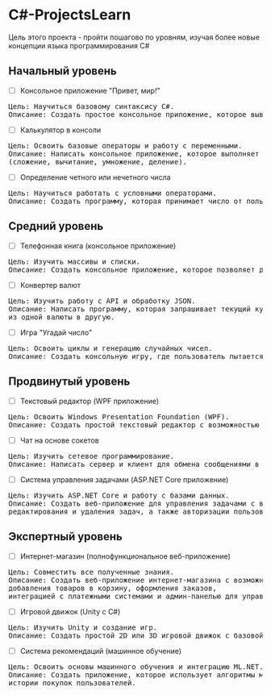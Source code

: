 # C#-ProjectsLearn

Цель этого проекта - пройти пошагово по уровням, изучая более новые концепции языка программирования C#

<h2> Начальный уровень </h2>

- [ ] Консольное приложение "Привет, мир!"

<pre>Цель: Научиться базовому синтаксису C#.
Описание: Создать простое консольное приложение, которое выводит строку "Привет, мир!".</pre>

- [ ] Калькулятор в консоли

<pre>Цель: Освоить базовые операторы и работу с переменными.
Описание: Написать консольное приложение, которое выполняет базовые арифметические операции 
(сложение, вычитание, умножение, деление).</pre>

- [ ] Определение четного или нечетного числа

<pre>Цель: Научиться работать с условными операторами.
Описание: Создать программу, которая принимает число от пользователя и определяет, является ли оно четным или нечетным.</pre>

<h2>Средний уровень</h2>

- [ ] Телефонная книга (консольное приложение)

<pre>Цель: Изучить массивы и списки.
Описание: Создать консольное приложение, которое позволяет добавлять, удалять и искать контакты в телефонной книге.</pre>

- [ ] Конвертер валют

<pre>Цель: Изучить работу с API и обработку JSON.
Описание: Написать программу, которая запрашивает текущий курс валют из интернета и конвертирует введенную пользователем сумму
из одной валюты в другую.</pre>

- [ ] Игра "Угадай число"

<pre>Цель: Освоить циклы и генерацию случайных чисел.
Описание: Создать консольную игру, где пользователь пытается угадать случайное число, загаданное программой.</pre>

<h2>Продвинутый уровень</h2>

- [ ] Текстовый редактор (WPF приложение)

<pre>Цель: Освоить Windows Presentation Foundation (WPF).
Описание: Создать простой текстовый редактор с возможностью открывать, редактировать и сохранять текстовые файлы.</pre>

- [ ] Чат на основе сокетов

<pre>Цель: Изучить сетевое программирование.
Описание: Написать сервер и клиент для обмена сообщениями в реальном времени.</pre>

- [ ] Система управления задачами (ASP.NET Core приложение)

<pre>Цель: Изучить ASP.NET Core и работу с базами данных.
Описание: Создать веб-приложение для управления задачами с возможностью добавления,
редактирования и удаления задач, а также авторизации пользователей.</pre>

<h2>Экспертный уровень</h2>

- [ ] Интернет-магазин (полнофункциональное веб-приложение)

<pre>Цель: Совместить все полученные знания.
Описание: Создать веб-приложение интернет-магазина с возможностью регистрации пользователей,
добавления товаров в корзину, оформления заказов,
интеграцией с платежными системами и админ-панелью для управления товарами и заказами.</pre>

- [ ] Игровой движок (Unity с C#)

<pre>Цель: Изучить Unity и создание игр.
Описание: Создать простой 2D или 3D игровой движок с базовой физикой и управлением персонажами.</pre>

- [ ] Система рекомендаций (машинное обучение)

<pre>Цель: Освоить основы машинного обучения и интеграцию ML.NET.
Описание: Создать приложение, которое использует алгоритмы машинного обучения для рекомендаций товаров на основе
истории покупок пользователей.</pre>
